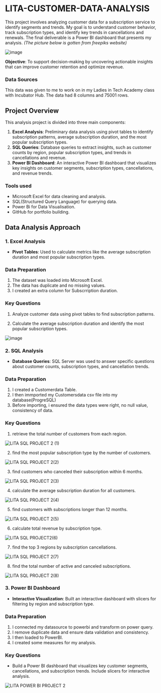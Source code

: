 # LITA-CUSTOMER-DATA-ANALYSIS
This project involves analyzing customer data for a subscription service to identify segments and trends. My goal is to understand customer behavior, track subscription types, and identify key trends in cancellations and renewals. The final deliverable is a Power BI dashboard that presents my analysis. *(The picture below is gotten from freepiks website)*

![image](https://github.com/user-attachments/assets/a87008d5-ae78-4a26-9eb9-7d1403ef7c2d)

**Objective**: To support decision-making by uncovering actionable insights that can improve customer retention and optimize revenue.

### Data Sources

This data was given to me to work on in my Ladies in Tech Academy class with Incubator Hub. The data had 8 columns and 75001 rows. 


## Project Overview

This analysis project is divided into three main components:

1. **Excel Analysis**: Preliminary data analysis using pivot tables to identify subscription patterns, average subscription duration, and the most popular subscription types.
2. **SQL Queries**: Database queries to extract insights, such as customer counts by region, popular subscription types, and trends in cancellations and revenue.
3. **Power BI Dashboard**: An interactive Power BI dashboard that visualizes key insights on customer segments, subscription types, cancellations, and revenue trends.

### Tools used
- Microsoft Excel for data cleaning and analysis.
- SQL(Structured Query Language) for querying data.
- Power Bi for Data Visualisation.
- GitHub for portfolio building.

## Data Analysis Approach

### 1. Excel Analysis

- **Pivot Tables**: Used to calculate metrics like the average subscription duration and most popular subscription types.

### Data Preparation

 1. The dataset was loaded into Microsoft Excel.
 2. The data has duplicate and no missing values.
 3. I created an extra column for Subscrription duration.
    
### Key Questions 

1. Analyze customer data using pivot tables to find subscription patterns.

2. Calculate the average subscription duration and identify the most popular
subscription types.

![image](https://github.com/user-attachments/assets/0242fb63-82a1-43a7-98e3-18349c665235)

### 2. SQL Analysis
- **Database Queries**: SQL Server was used to answer specific questions about customer counts, subscription types, and cancellation trends.

### Data Preparation
1. I created a Customerdata Table.
2. I then immported my Customersdata csv file into my database(ProgreSQL)
3. Before importing, i ensured the data types were right, no null value, consistency of data.

### Key Questions 

1. retrieve the total number of customers from each region.

![LITA SQL PROJECT 2 (1)](https://github.com/user-attachments/assets/36f47ff0-9a22-47bb-923c-c295dd920101)

2. find the most popular subscription type by the number of customers.

![LITA SQL PROJECT 2(2)](https://github.com/user-attachments/assets/eddfe9ab-67fc-4067-81de-bb7bb7f5671b)

3. find customers who canceled their subscription within 6 months.

![LITA SQL PROJECT 2(3)](https://github.com/user-attachments/assets/a92b564f-30c5-49c5-9e2b-29b9b20c7389)

4. calculate the average subscription duration for all customers.

![LITA SQL PROJECT 2(4)](https://github.com/user-attachments/assets/9bd0af45-07e5-486f-a098-ded2f96e5f54)

5. find customers with subscriptions longer than 12 months.

![LITA SQL PROJECT 2(5)](https://github.com/user-attachments/assets/7904274c-a049-44d9-89f8-036600b492c9)

6. calculate total revenue by subscription type.

![LITA SQL PROJECT2(6)](https://github.com/user-attachments/assets/7bb1e975-229c-46f4-bfe7-c5a60e4c0a6c)

7. find the top 3 regions by subscription cancellations.

![LITA SQL PROJECT 2(7)](https://github.com/user-attachments/assets/0a8f6972-a862-4b0c-bd7f-1872e3733150)

8. find the total number of active and canceled subscriptions.

![LITA SQL PROJECT 2(8)](https://github.com/user-attachments/assets/6de2755f-b758-4dd5-926e-38f671fae7dc)

### 3. Power BI Dashboard
- **Interactive Visualization**: Built an interactive dashboard with slicers for filtering by region and subscription type.

 ### Data Preparation

 1. I connected my datasource to powerbi and transform on power query.
 2. I remove duplicate data and ensure data validation and consistency.
 3. I then loaded to PowerBI.
 4. I created some measures for my analysis.

### Key Questions 

- Build a Power BI dashboard that visualizes key customer segments, cancellations, and subscription trends. Include slicers for interactive analysis.

![LITA POWER BI PROJECT 2](https://github.com/user-attachments/assets/40ac284e-27e7-4e81-8ebf-47d6d6b20afb)









